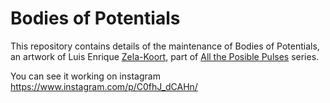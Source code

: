 # Bodies of Potentials
This repository contains details of the maintenance of Bodies of Potentials, an artwork of Luis Enrique [Zela-Koort](https://luisenriquezk.com/), part of [All the Posible Pulses](https://luisenriquezk.com/all_the_possible_pulses/) series.

You can see it working on instagram https://www.instagram.com/p/C0fhJ_dCAHn/

